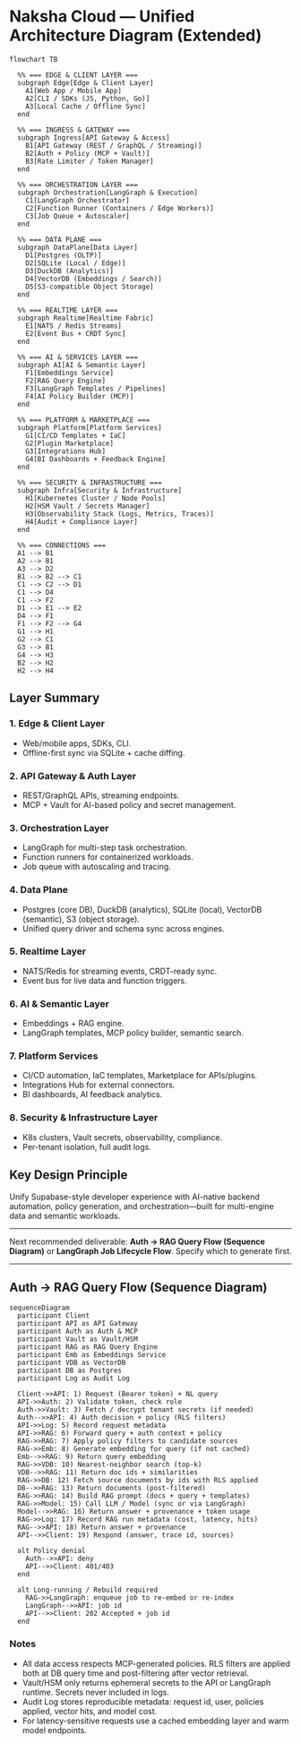 # Naksha Cloud — Unified Architecture Diagram (Extended)

```mermaid
flowchart TB

  %% === EDGE & CLIENT LAYER ===
  subgraph Edge[Edge & Client Layer]
    A1[Web App / Mobile App]
    A2[CLI / SDKs (JS, Python, Go)]
    A3[Local Cache / Offline Sync]
  end

  %% === INGRESS & GATEWAY ===
  subgraph Ingress[API Gateway & Access]
    B1[API Gateway (REST / GraphQL / Streaming)]
    B2[Auth + Policy (MCP + Vault)]
    B3[Rate Limiter / Token Manager]
  end

  %% === ORCHESTRATION LAYER ===
  subgraph Orchestration[LangGraph & Execution]
    C1[LangGraph Orchestrator]
    C2[Function Runner (Containers / Edge Workers)]
    C3[Job Queue + Autoscaler]
  end

  %% === DATA PLANE ===
  subgraph DataPlane[Data Layer]
    D1[Postgres (OLTP)]
    D2[SQLite (Local / Edge)]
    D3[DuckDB (Analytics)]
    D4[VectorDB (Embeddings / Search)]
    D5[S3-compatible Object Storage]
  end

  %% === REALTIME LAYER ===
  subgraph Realtime[Realtime Fabric]
    E1[NATS / Redis Streams]
    E2[Event Bus + CRDT Sync]
  end

  %% === AI & SERVICES LAYER ===
  subgraph AI[AI & Semantic Layer]
    F1[Embeddings Service]
    F2[RAG Query Engine]
    F3[LangGraph Templates / Pipelines]
    F4[AI Policy Builder (MCP)]
  end

  %% === PLATFORM & MARKETPLACE ===
  subgraph Platform[Platform Services]
    G1[CI/CD Templates + IaC]
    G2[Plugin Marketplace]
    G3[Integrations Hub]
    G4[BI Dashboards + Feedback Engine]
  end

  %% === SECURITY & INFRASTRUCTURE ===
  subgraph Infra[Security & Infrastructure]
    H1[Kubernetes Cluster / Node Pools]
    H2[HSM Vault / Secrets Manager]
    H3[Observability Stack (Logs, Metrics, Traces)]
    H4[Audit + Compliance Layer]
  end

  %% === CONNECTIONS ===
  A1 --> B1
  A2 --> B1
  A3 --> D2
  B1 --> B2 --> C1
  C1 --> C2 --> D1
  C1 --> D4
  C1 --> F2
  D1 --> E1 --> E2
  D4 --> F1
  F1 --> F2 --> G4
  G1 --> H1
  G2 --> C1
  G3 --> B1
  G4 --> H3
  B2 --> H2
  H2 --> H4
```

## **Layer Summary**

### **1. Edge & Client Layer**

* Web/mobile apps, SDKs, CLI.
* Offline-first sync via SQLite + cache diffing.

### **2. API Gateway & Auth Layer**

* REST/GraphQL APIs, streaming endpoints.
* MCP + Vault for AI-based policy and secret management.

### **3. Orchestration Layer**

* LangGraph for multi-step task orchestration.
* Function runners for containerized workloads.
* Job queue with autoscaling and tracing.

### **4. Data Plane**

* Postgres (core DB), DuckDB (analytics), SQLite (local), VectorDB (semantic), S3 (object storage).
* Unified query driver and schema sync across engines.

### **5. Realtime Layer**

* NATS/Redis for streaming events, CRDT-ready sync.
* Event bus for live data and function triggers.

### **6. AI & Semantic Layer**

* Embeddings + RAG engine.
* LangGraph templates, MCP policy builder, semantic search.

### **7. Platform Services**

* CI/CD automation, IaC templates, Marketplace for APIs/plugins.
* Integrations Hub for external connectors.
* BI dashboards, AI feedback analytics.

### **8. Security & Infrastructure Layer**

* K8s clusters, Vault secrets, observability, compliance.
* Per-tenant isolation, full audit logs.

## **Key Design Principle**

Unify Supabase-style developer experience with AI-native backend automation, policy generation, and orchestration—built for multi-engine data and semantic workloads.

---

Next recommended deliverable: **Auth → RAG Query Flow (Sequence Diagram)** or **LangGraph Job Lifecycle Flow**. Specify which to generate first.

---

## Auth → RAG Query Flow (Sequence Diagram)

```mermaid
sequenceDiagram
  participant Client
  participant API as API Gateway
  participant Auth as Auth & MCP
  participant Vault as Vault/HSM
  participant RAG as RAG Query Engine
  participant Emb as Embeddings Service
  participant VDB as VectorDB
  participant DB as Postgres
  participant Log as Audit Log

  Client->>API: 1) Request (Bearer token) + NL query
  API->>Auth: 2) Validate token, check role
  Auth->>Vault: 3) Fetch / decrypt tenant secrets (if needed)
  Auth-->>API: 4) Auth decision + policy (RLS filters)
  API->>Log: 5) Record request metadata
  API->>RAG: 6) Forward query + auth context + policy
  RAG->>RAG: 7) Apply policy filters to candidate sources
  RAG->>Emb: 8) Generate embedding for query (if not cached)
  Emb-->>RAG: 9) Return query embedding
  RAG->>VDB: 10) Nearest-neighbor search (top-k)
  VDB-->>RAG: 11) Return doc ids + similarities
  RAG->>DB: 12) Fetch source documents by ids with RLS applied
  DB-->>RAG: 13) Return documents (post-filtered)
  RAG->>RAG: 14) Build RAG prompt (docs + query + templates)
  RAG->>Model: 15) Call LLM / Model (sync or via LangGraph)
  Model-->>RAG: 16) Return answer + provenance + token usage
  RAG->>Log: 17) Record RAG run metadata (cost, latency, hits)
  RAG-->>API: 18) Return answer + provenance
  API-->>Client: 19) Respond (answer, trace id, sources)

  alt Policy denial
    Auth-->>API: deny
    API-->>Client: 401/403
  end

  alt Long-running / Rebuild required
    RAG->>LangGraph: enqueue job to re-embed or re-index
    LangGraph-->>API: job id
    API-->>Client: 202 Accepted + job id
  end
```

### Notes

* All data access respects MCP-generated policies. RLS filters are applied both at DB query time and post-filtering after vector retrieval.
* Vault/HSM only returns ephemeral secrets to the API or LangGraph runtime. Secrets never included in logs.
* Audit Log stores reproducible metadata: request id, user, policies applied, vector hits, and model cost.
* For latency-sensitive requests use a cached embedding layer and warm model endpoints.

